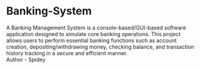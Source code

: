 # Banking-System
A Banking Management System is a console-based/GUI-based software application designed to simulate core banking operations. This project allows users to perform essential banking functions such as account creation, depositing/withdrawing money, checking balance, and transaction history tracking in a secure and efficient manner.  
Author - Spidey 
